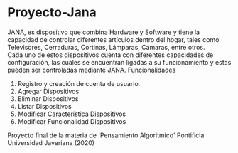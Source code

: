 # Proyecto-Jana
JANA, es dispositivo que combina Hardware y Software y tiene la capacidad de controlar diferentes artículos dentro del hogar, tales como Televisores, Cerraduras, Cortinas, Lámparas, Cámaras, entre otros.  
Cada uno de estos dispositivos cuenta con diferentes capacidades de configuración, las cuales se encuentran ligadas a su funcionamiento y estas pueden ser controladas mediante JANA. 
Funcionalidades
1. Registro y creación de cuenta de usuario.
2. Agregar Dispositivos
3. Eliminar Dispositivos
4. Listar Dispositivos
5. Modificar Característica Dispositivos
6. Modificar Funcionalidad Dispositivos

Proyecto final de la materia de 'Pensamiento Algoritmico' Pontificia Universidad Javeriana (2020)
